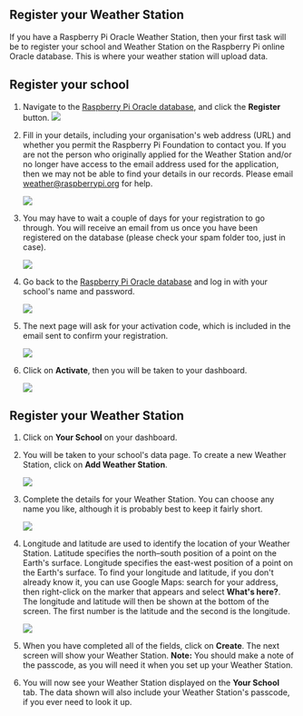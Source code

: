 ## Register your Weather Station


If you have a Raspberry Pi Oracle Weather Station, then your first task will be to register your school and Weather Station on the Raspberry Pi online Oracle database. This is where your weather station will upload data.

## Register your school

1. Navigate to the [Raspberry Pi Oracle database](https://apex.oracle.com/pls/apex/f?p=81290:LOGIN_DESKTOP:0:::::&tz=1:00), and click  the **Register** button.
   ![](images/register01.png)

1. Fill in your details, including your organisation's web address (URL) and whether you permit the Raspberry Pi Foundation to contact you. If you are not the person who originally applied for the Weather Station and/or no longer have access to the email address used for the application, then we may not be able to find your details in our records. Please email weather@raspberrypi.org for help.

   ![](images/register02.png)

1. You may have to wait a couple of days for your registration to go through. You will receive an email from us once you have been registered on the database (please check your spam folder too, just in case).

   ![](images/register04.png)

1. Go back to the [Raspberry Pi Oracle database](https://apex.oracle.com/pls/apex/f?p=81290:LOGIN_DESKTOP:0:::::&tz=1:00) and log in with your school's name and password.

   ![](images/register05.png)

1. The next page will ask for your activation code, which is included in the email sent to confirm your registration.

   ![](images/register06.png)

1. Click on **Activate**, then you will be taken to your dashboard.

   ![](images/register07.png)

## Register your Weather Station

1. Click on **Your School** on your dashboard.

1. You will be taken to your school's data page. To create a new Weather Station, click on **Add Weather Station**.

   ![](images/register08.png)

1. Complete the details for your Weather Station. You can choose any name you like, although it is probably best to keep it fairly short.

   ![](images/register10.png)

1. Longitude and latitude are used to identify the location of your Weather Station. Latitude specifies the north–south position of a point on the Earth's surface. Longitude specifies the east-west position of a point on the Earth's surface. To find your longitude and latitude, if you don't already know it, you can use Google Maps: search for your address, then right-click on the marker that appears and select **What's here?**. The longitude and latitude will then be shown at the bottom of the screen. The first number is the latitude and the second is the longitude.

   ![](images/register13.png)

1. When you have completed all of the fields, click on **Create**. The next screen will show your Weather Station. **Note:** You should make a note of the passcode, as you will need it when you set up your Weather Station.

1. You will now see your Weather Station displayed on the **Your School** tab. The data shown will also include your Weather Station's passcode, if you ever need to look it up.

[](images/register12.png)
